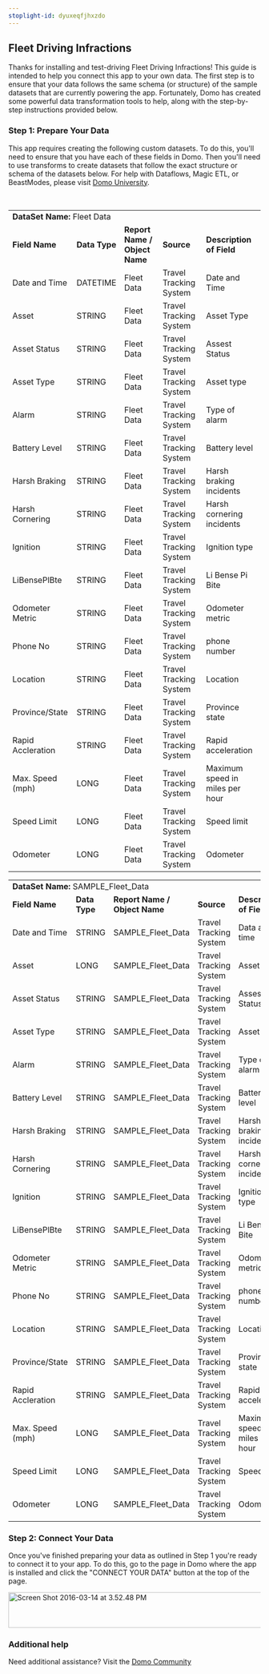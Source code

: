 ```yaml
---
stoplight-id: dyuxeqfjhxzdo
---
```


<div class="col-md-12 content-panel">
                <h2>Fleet Driving Infractions</h2>
                <p></p><p>Thanks for installing and test-driving <span id="title">Fleet Driving Infractions</span>! This guide is intended to help you connect this app to your own data. The first step is to ensure that your data follows the same schema (or structure) of the sample datasets that are currently powering the app. Fortunately, Domo has created some powerful data transformation tools to help, along with the step-by-step instructions provided below.</p><div class="doc-row" id="Step%201:%20Identify%20Required%20Data%20Fields"><h3 class="doc-row-title">Step 1: Prepare Your Data</h3><div class="small-pad-bottom"><p>This app requires creating the following custom datasets. To do this, you'll need to ensure that you have each of these fields in Domo. Then you'll need to use transforms to create datasets that follow the exact structure or schema of the datasets below. For help with Dataflows, Magic ETL, or BeastModes, please visit <a href="https://university.domo.com/" target="_blank">Domo University</a>.</p></div>
                <br>
                <div id="custom-data-container"><table id="Fleet-Data"><tbody><tr><td colspan="6"><strong>DataSet Name:</strong> <span class="value">Fleet Data</span></td></tr><!--tr>    <td colspan="6"></td></tr--><tr><td><strong>Field Name</strong></td><td><strong>Data Type</strong></td><td><strong>Report Name / Object Name</strong></td><td><strong>Source </strong></td><td colspan="2"><strong>Description of Field</strong></td></tr><tr><td>Date and Time</td><td>DATETIME</td><td>Fleet Data</td><td>Travel Tracking System</td><td colspan="2">Date and Time</td></tr><tr><td>Asset</td><td>STRING</td><td>Fleet Data</td><td>Travel Tracking System</td><td colspan="2">Asset Type </td></tr><tr><td>Asset Status</td><td>STRING</td><td>Fleet Data</td><td>Travel Tracking System</td><td colspan="2">Assest Status </td></tr><tr><td>Asset Type</td><td>STRING</td><td>Fleet Data</td><td>Travel Tracking System</td><td colspan="2">Asset type</td></tr><tr><td>Alarm</td><td>STRING</td><td>Fleet Data</td><td>Travel Tracking System</td><td colspan="2">Type of alarm</td></tr><tr><td>Battery Level</td><td>STRING</td><td>Fleet Data</td><td>Travel Tracking System</td><td colspan="2">Battery level</td></tr><tr><td>Harsh Braking</td><td>STRING</td><td>Fleet Data</td><td>Travel Tracking System</td><td colspan="2">Harsh braking incidents</td></tr><tr><td>Harsh Cornering</td><td>STRING</td><td>Fleet Data</td><td>Travel Tracking System</td><td colspan="2">Harsh cornering incidents</td></tr><tr><td>Ignition</td><td>STRING</td><td>Fleet Data</td><td>Travel Tracking System</td><td colspan="2">Ignition type</td></tr><tr><td>LiBensePlBte</td><td>STRING</td><td>Fleet Data</td><td>Travel Tracking System</td><td colspan="2">Li Bense Pi Bite </td></tr><tr><td>Odometer Metric</td><td>STRING</td><td>Fleet Data</td><td>Travel Tracking System</td><td colspan="2">Odometer metric</td></tr><tr><td>Phone No</td><td>STRING</td><td>Fleet Data</td><td>Travel Tracking System</td><td colspan="2">phone number</td></tr><tr><td>Location</td><td>STRING</td><td>Fleet Data</td><td>Travel Tracking System</td><td colspan="2">Location</td></tr><tr><td>Province/State</td><td>STRING</td><td>Fleet Data</td><td>Travel Tracking System</td><td colspan="2">Province state</td></tr><tr><td>Rapid Accleration</td><td>STRING</td><td>Fleet Data</td><td>Travel Tracking System</td><td colspan="2">Rapid acceleration</td></tr><tr><td>Max. Speed (mph)</td><td>LONG</td><td>Fleet Data</td><td>Travel Tracking System</td><td colspan="2">Maximum speed in miles per hour</td></tr><tr><td>Speed Limit</td><td>LONG</td><td>Fleet Data</td><td>Travel Tracking System</td><td colspan="2">Speed limit</td></tr><tr><td>Odometer</td><td>LONG</td><td>Fleet Data</td><td>Travel Tracking System</td><td colspan="2">Odometer</td></tr></tbody></table><table id="SAMPLE_Fleet_Data"><tbody><tr><td colspan="6"><strong>DataSet Name:</strong> <span class="value">SAMPLE_Fleet_Data</span></td></tr><!--tr>    <td colspan="6"></td></tr--><tr><td><strong>Field Name</strong></td><td><strong>Data Type</strong></td><td><strong>Report Name / Object Name</strong></td><td><strong>Source </strong></td><td colspan="2"><strong>Description of Field</strong></td></tr><tr><td>Date and Time</td><td>STRING</td><td>SAMPLE_Fleet_Data</td><td>Travel Tracking System</td><td colspan="2">Data and time</td></tr><tr><td>Asset</td><td>LONG</td><td>SAMPLE_Fleet_Data</td><td>Travel Tracking System</td><td colspan="2">Asset</td></tr><tr><td>Asset Status</td><td>STRING</td><td>SAMPLE_Fleet_Data</td><td>Travel Tracking System</td><td colspan="2">Assest Status </td></tr><tr><td>Asset Type</td><td>STRING</td><td>SAMPLE_Fleet_Data</td><td>Travel Tracking System</td><td colspan="2">Asset type</td></tr><tr><td>Alarm</td><td>STRING</td><td>SAMPLE_Fleet_Data</td><td>Travel Tracking System</td><td colspan="2">Type of alarm</td></tr><tr><td>Battery Level</td><td>STRING</td><td>SAMPLE_Fleet_Data</td><td>Travel Tracking System</td><td colspan="2">Battery level</td></tr><tr><td>Harsh Braking</td><td>STRING</td><td>SAMPLE_Fleet_Data</td><td>Travel Tracking System</td><td colspan="2">Harsh braking incidents</td></tr><tr><td>Harsh Cornering</td><td>STRING</td><td>SAMPLE_Fleet_Data</td><td>Travel Tracking System</td><td colspan="2">Harsh cornering incidents</td></tr><tr><td>Ignition</td><td>STRING</td><td>SAMPLE_Fleet_Data</td><td>Travel Tracking System</td><td colspan="2">Ignition type</td></tr><tr><td>LiBensePlBte</td><td>STRING</td><td>SAMPLE_Fleet_Data</td><td>Travel Tracking System</td><td colspan="2">Li Bense Pi Bite </td></tr><tr><td>Odometer Metric</td><td>STRING</td><td>SAMPLE_Fleet_Data</td><td>Travel Tracking System</td><td colspan="2">Odometer metric</td></tr><tr><td>Phone No</td><td>STRING</td><td>SAMPLE_Fleet_Data</td><td>Travel Tracking System</td><td colspan="2">phone number</td></tr><tr><td>Location</td><td>STRING</td><td>SAMPLE_Fleet_Data</td><td>Travel Tracking System</td><td colspan="2">Location</td></tr><tr><td>Province/State</td><td>STRING</td><td>SAMPLE_Fleet_Data</td><td>Travel Tracking System</td><td colspan="2">Province state</td></tr><tr><td>Rapid Accleration</td><td>STRING</td><td>SAMPLE_Fleet_Data</td><td>Travel Tracking System</td><td colspan="2">Rapid acceleration</td></tr><tr><td>Max. Speed (mph)</td><td>LONG</td><td>SAMPLE_Fleet_Data</td><td>Travel Tracking System</td><td colspan="2">Maximum speed in miles per hour</td></tr><tr><td>Speed Limit</td><td>LONG</td><td>SAMPLE_Fleet_Data</td><td>Travel Tracking System</td><td colspan="2">Speed limit</td></tr><tr><td>Odometer</td><td>LONG</td><td>SAMPLE_Fleet_Data</td><td>Travel Tracking System</td><td colspan="2">Odometer</td></tr></tbody></table><div class="doc-row medium-pad-top">
                <h3 class="doc-row-title">Step 2: Connect Your Data</h3>
                <div class="small-pad-bottom">
                    <p>Once you've finished preparing your data as outlined in Step 1 you're ready to connect it to your app. To do this, go to the page in Domo where the app is installed and click the "CONNECT YOUR DATA" button at the top of the page.</p>
                    <p class="small-pad">
                    <img class="alignnone size-full wp-image-1207" src="https://s3.amazonaws.com/development.domo.com/wp-content/uploads/2016/03/14155707/Screen-Shot-2016-03-14-at-3.52.48-PM1.png" alt="Screen Shot 2016-03-14 at 3.52.48 PM" width="1158" height="71">
                    </p>
                    <div id="ooyalaplayer-IyYTc1MjE61NwLdtrxXvZuhH-dSGbWnR" class="ooyalaplayer"></div>
                    <script>
                        OO.ready(function() {
                            OO.Player.create("ooyalaplayer-IyYTc1MjE61NwLdtrxXvZuhH-dSGbWnR", "IyYTc1MjE61NwLdtrxXvZuhH-dSGbWnR", {
                                height: 380
                            });
                        });
                    </script>
                </div>
                <h3 class="doc-row-title">Additional help</h3>
                <div class="small-pad-bottom">
                    <p>Need additional assistance? Visit the <a href="https://dojo.domo.com">Domo Community</a></p>
                </div>
            </div></div></div><p></p>            </div>
